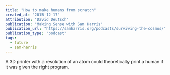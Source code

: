 ```yaml
---
title: "How to make humans from scratch"
created_at: "2015-12-17"
attribution: "David Deutsch"
publication: "Making Sense with Sam Harris"
publication_url: "https://samharris.org/podcasts/surviving-the-cosmos/"
publication_type: "podcast"
tags:
  - future
  - sam-harris
---
```


A 3D printer with a resolution of an atom could theoretically print a human if it was given the right program.
